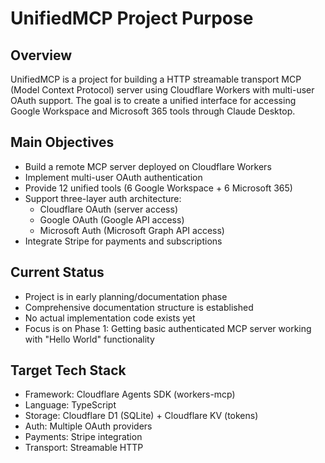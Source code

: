 # UnifiedMCP Project Purpose

## Overview
UnifiedMCP is a project for building a HTTP streamable transport MCP (Model Context Protocol) server using Cloudflare Workers with multi-user OAuth support. The goal is to create a unified interface for accessing Google Workspace and Microsoft 365 tools through Claude Desktop.

## Main Objectives
- Build a remote MCP server deployed on Cloudflare Workers
- Implement multi-user OAuth authentication
- Provide 12 unified tools (6 Google Workspace + 6 Microsoft 365)
- Support three-layer auth architecture:
  - Cloudflare OAuth (server access)
  - Google OAuth (Google API access)  
  - Microsoft Auth (Microsoft Graph API access)
- Integrate Stripe for payments and subscriptions

## Current Status
- Project is in early planning/documentation phase
- Comprehensive documentation structure is established
- No actual implementation code exists yet
- Focus is on Phase 1: Getting basic authenticated MCP server working with "Hello World" functionality

## Target Tech Stack
- Framework: Cloudflare Agents SDK (workers-mcp)
- Language: TypeScript
- Storage: Cloudflare D1 (SQLite) + Cloudflare KV (tokens)
- Auth: Multiple OAuth providers
- Payments: Stripe integration
- Transport: Streamable HTTP